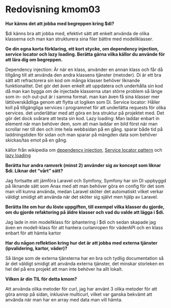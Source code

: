 ---
---
Redovisning kmom03
=========================



__Hur känns det att jobba med begreppen kring $di?__

$di känns bra att jobba med, efektivt sätt att enkelt använda de olika klasserna och man kan strukturera sina filer bättre med modellklasser.

__Ge din egna korta förklaring, ett kort stycke, om dependency injection, service locator och lazy loading. Berätta gärna vilka källor du använde för att lära dig om begreppen.__

Dependency injection: 
Är när en klass, använder en annan klass och får då tillgång till att använda den andra klassens tjänster (metoder). Di är ett bra sätt att refractorera sin kod om många klasser behöver liknande funktionalitet. Det gör det även enkelt att uppdatera och underhålla sin kod då man kan bygga om de injectade klasserna utan större problem så länge som in- och out-put är i samma format. man kan även få sina klasser mer lättöverskådliga genom att flytta ut logiken som Di.
Service locator:
Håller koll på tillgängliga services i programmet för att underlätta requests för olika services.
det underlättar med att göra en bra struktur på projektet med. Det gör det dock svårare att testa sin kod.
Lazy loading:
Man laddar enbart in element när man behöver dem, som att man laddar en bild först när man scrollar ner till den och inte hela webbsidan på en gång. sparar både tid på laddningstiden för sidan och man sparar på mängden data som behöver skickas/tas emot på en gång.

källor från wikipedia om [dependency injection](https://en.wikipedia.org/wiki/Dependency_injection), [Service locator pattern](https://en.wikipedia.org/wiki/Service_locator_pattern) och [lazy loading](https://en.wikipedia.org/wiki/Lazy_loading)

__Berätta hur andra ramverk (minst 2) använder sig av koncept som liknar $di. Liknar det “vårt” sätt?__

Jag fortsatte att jämföra Laravel och Symfony, Symfony har sin DI uppbyggd på liknande sätt som Anax med att man behöver göra en config för det som man vill kunna använda, medan Laravel sköter det automatiskt vilket verkar väldigt smidigt att använda när det sköter sig självt men hjälp av Laravel.


__Berätta lite om hur du löste uppgiften, till exempel vilka klasser du gjorde, om du gjorde refaktoring på äldre klasser och vad du valde att lägga i $di.__

Jag lade in min modellklass för iphantering i $di och sedan skapade jag även en modell-klass för att hantera curlanropen för väderAPI och en klass enbart för att hämta kartor 

__Har du någon reflektion kring hur det är att jobba med externa tjänster (ipvalidering, kartor, väder)?__

Så länge som de externa tjänsterna har en bra och tydlig documentation så är det väldigt smidigt att använda externa tjänster, det minskar storleken en hel del på ens projekt att man inte behöver ha allt lokalt.

__Vilken är din TIL för detta kmom?__

Att använda olika metoder för curl, jag har använt 3 olika metoder för att göra anrop på sidan, inklusive multicurl, vilket var ganska bekvämt att använda när man har en array med data man vill hämta. 